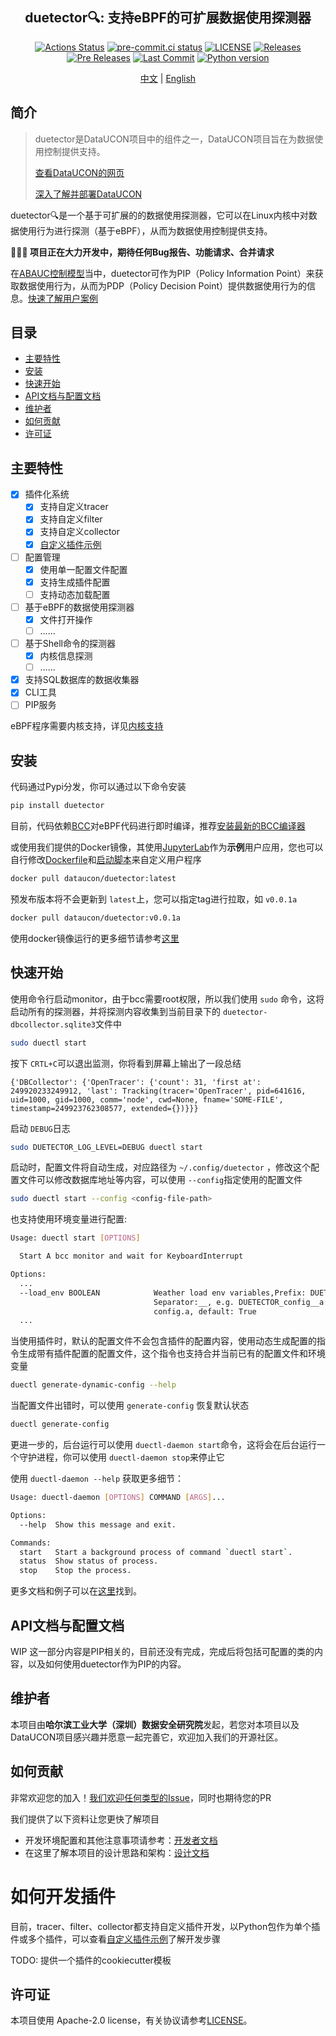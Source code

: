 <h2 align="center">duetector🔍: 支持eBPF的可扩展数据使用探测器</h2>
<p align="center">
<a href="https://github.com/hitsz-ids/duetector/actions"><img alt="Actions Status" src="https://github.com/hitsz-ids/duetector/actions/workflows/python-package.yml/badge.svg"></a>
<a href="https://results.pre-commit.ci/latest/github/hitsz-ids/duetector/main"><img alt="pre-commit.ci status" src="https://results.pre-commit.ci/badge/github/hitsz-ids/duetector/main.svg"></a>
<a href="https://github.com/hitsz-ids/duetector/blob/main/LICENSE"><img alt="LICENSE" src="https://img.shields.io/github/license/hitsz-ids/duetector"></a>
<a href="https://github.com/hitsz-ids/duetector/releases/"><img alt="Releases" src="https://img.shields.io/github/v/release/hitsz-ids/duetector"></a>
<a href="https://github.com/hitsz-ids/duetector/releases/"><img alt="Pre Releases" src="https://img.shields.io/github/v/release/hitsz-ids/duetector?include_prereleases&label=pre-release&logo=github"></a>
<a href="https://github.com/hitsz-ids/duetector"><img alt="Last Commit" src="https://img.shields.io/github/last-commit/hitsz-ids/duetector"></a>
<a href="https://github.com/hitsz-ids/duetector"><img alt="Python version" src="https://img.shields.io/pypi/pyversions/duetector"></a>
</p>

<p align="center">
<a href="./README.md">中文</a> | <a href="./README_en.md">English</a>
</p>

## 简介

> duetector是DataUCON项目中的组件之一，DataUCON项目旨在为数据使用控制提供支持。
>
> [查看DataUCON的网页](https://dataucon.idslab.io/)
>
> [深入了解并部署DataUCON](https://github.com/hitsz-ids/dataucon)

duetector🔍是一个基于可扩展的的数据使用探测器，它可以在Linux内核中对数据使用行为进行探测（基于eBPF），从而为数据使用控制提供支持。

**🐛🐞🧪 项目正在大力开发中，期待任何Bug报告、功能请求、合并请求**

在[ABAUC控制模型](https://github.com/hitsz-ids/dataucon)当中，duetector可作为PIP（Policy Information Point）来获取数据使用行为，从而为PDP（Policy Decision Point）提供数据使用行为的信息。[快速了解用户案例](./docs/usercases/)

## 目录

- [主要特性](#主要特性)
- [安装](#安装)
- [快速开始](#快速开始)
- [API文档与配置文档](#API文档与配置文档)
- [维护者](#维护者)
- [如何贡献](#如何贡献)
- [许可证](#许可证)

## 主要特性

- [X] 插件化系统
  - [X] 支持自定义tracer
  - [X] 支持自定义filter
  - [X] 支持自定义collector
  - [X] [自定义插件示例](./examples/)
- [ ] 配置管理
  - [X] 使用单一配置文件配置
  - [X] 支持生成插件配置
  - [ ] 支持动态加载配置
- [ ] 基于eBPF的数据使用探测器
  - [X] 文件打开操作
  - [ ] ……
- [ ] 基于Shell命令的探测器
  - [X] 内核信息探测
  - [ ] ……
- [X] 支持SQL数据库的数据收集器
- [X] CLI工具
- [ ] PIP服务

eBPF程序需要内核支持，详见[内核支持](./docs/kernel_config.md)

## 安装

代码通过Pypi分发，你可以通过以下命令安装

```bash
pip install duetector
```

目前，代码依赖[BCC](https://github.com/iovisor/bcc)对eBPF代码进行即时编译，推荐[安装最新的BCC编译器](https://github.com/iovisor/bcc/blob/master/INSTALL.md)

或使用我们提供的Docker镜像，其使用[JupyterLab](https://github.com/jupyterlab/jupyterlab)作为**示例**用户应用，您也可以自行修改[Dockerfile](./docker/Dockerfile)和[启动脚本](./docker/start.sh)来自定义用户程序

```bash
docker pull dataucon/duetector:latest
```

预发布版本将不会更新到 `latest`上，您可以指定tag进行拉取，如 `v0.0.1a`

```bash
docker pull dataucon/duetector:v0.0.1a
```

使用docker镜像运行的更多细节请参考[这里](./docs/how-to/run-with-docker.md)

## 快速开始

使用命令行启动monitor，由于bcc需要root权限，所以我们使用 `sudo` 命令，这将启动所有的探测器，并将探测内容收集到当前目录下的 `duetector-dbcollector.sqlite3`文件中

```bash
sudo duectl start
```

按下 `CRTL+C`可以退出监测，你将看到屏幕上输出了一段总结

```
{'DBCollector': {'OpenTracer': {'count': 31, 'first at': 249920233249912, 'last': Tracking(tracer='OpenTracer', pid=641616, uid=1000, gid=1000, comm='node', cwd=None, fname='SOME-FILE', timestamp=249923762308577, extended={})}}}
```

启动 `DEBUG`日志

```bash
sudo DUETECTOR_LOG_LEVEL=DEBUG duectl start
```

启动时，配置文件将自动生成，对应路径为 `~/.config/duetector` ，修改这个配置文件可以修改数据库地址等内容，可以使用 `--config`指定使用的配置文件

```bash
sudo duectl start --config <config-file-path>
```

也支持使用环境变量进行配置:

```bash
Usage: duectl start [OPTIONS]

  Start A bcc monitor and wait for KeyboardInterrupt

Options:
  ...
  --load_env BOOLEAN            Weather load env variables,Prefix: DUETECTOR_,
                                Separator:__, e.g. DUETECTOR_config__a means
                                config.a, default: True
  ...
```

当使用插件时，默认的配置文件不会包含插件的配置内容，使用动态生成配置的指令生成带有插件配置的配置文件，这个指令也支持合并当前已有的配置文件和环境变量

```bash
duectl generate-dynamic-config --help
```

当配置文件出错时，可以使用 `generate-config` 恢复默认状态

```bash
duectl generate-config
```

更进一步的，后台运行可以使用 `duectl-daemon start`命令，这将会在后台运行一个守护进程，你可以使用 `duectl-daemon stop`来停止它

使用 `duectl-daemon --help` 获取更多细节：

```bash
Usage: duectl-daemon [OPTIONS] COMMAND [ARGS]...

Options:
  --help  Show this message and exit.

Commands:
  start   Start a background process of command `duectl start`.
  status  Show status of process.
  stop    Stop the process.
```

更多文档和例子可以在[这里](./docs/)找到。

## API文档与配置文档

WIP 这一部分内容是PIP相关的，目前还没有完成，完成后将包括可配置的类的内容，以及如何使用duetector作为PIP的内容。

## 维护者

本项目由**哈尔滨工业大学（深圳）数据安全研究院**发起，若您对本项目以及DataUCON项目感兴趣并愿意一起完善它，欢迎加入我们的开源社区。

## 如何贡献

非常欢迎您的加入！[我们欢迎任何类型的Issue](https://github.com/hitsz-ids/duetector/issues/new)，同时也期待您的PR

我们提供了以下资料让您更快了解项目

- 开发环境配置和其他注意事项请参考：[开发者文档](./CONTRIBUTING.md)
- 在这里了解本项目的设计思路和架构：[设计文档](./docs/design/README.md)

# 如何开发插件

目前，tracer、filter、collector都支持自定义插件开发，以Python包作为单个插件或多个插件，可以查看[自定义插件示例](./examples/)了解开发步骤

TODO: 提供一个插件的cookiecutter模板

## 许可证

本项目使用 Apache-2.0 license，有关协议请参考[LICENSE](https://github.com/hitsz-ids/duetector/blob/main/LICENSE)。
